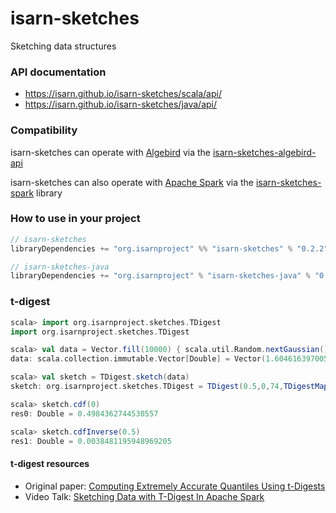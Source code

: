 # isarn-sketches
Sketching data structures

### API documentation
- https://isarn.github.io/isarn-sketches/scala/api/
- https://isarn.github.io/isarn-sketches/java/api/

### Compatibility
isarn-sketches can operate with [Algebird](https://twitter.github.io/algebird/) via the
[isarn-sketches-algebird-api](https://github.com/isarn/isarn-sketches-algebird-api)

isarn-sketches can also operate with [Apache Spark](https://github.com/apache/spark) via the [isarn-sketches-spark](https://github.com/isarn/isarn-sketches-spark) library

### How to use in your project

``` scala
// isarn-sketches
libraryDependencies += "org.isarnproject" %% "isarn-sketches" % "0.2.2"

// isarn-sketches-java
libraryDependencies += "org.isarnproject" % "isarn-sketches-java" % "0.2.2"
```

### t-digest
``` scala
scala> import org.isarnproject.sketches.TDigest
import org.isarnproject.sketches.TDigest

scala> val data = Vector.fill(10000) { scala.util.Random.nextGaussian() }
data: scala.collection.immutable.Vector[Double] = Vector(1.6046163970051968, 0.44151418924289004, ...

scala> val sketch = TDigest.sketch(data)
sketch: org.isarnproject.sketches.TDigest = TDigest(0.5,0,74,TDigestMap(-3.819069044174932 -> (1.0, 1.0), ...

scala> sketch.cdf(0)
res0: Double = 0.4984362744530557

scala> sketch.cdfInverse(0.5)
res1: Double = 0.0038481195948969205
```

#### t-digest resources
* Original paper: [Computing Extremely Accurate Quantiles Using t-Digests](https://github.com/tdunning/t-digest/blob/master/docs/t-digest-paper/histo.pdf)
* Video Talk: [Sketching Data with T-Digest In Apache Spark](https://youtu.be/ETUYhEZRtWE)
